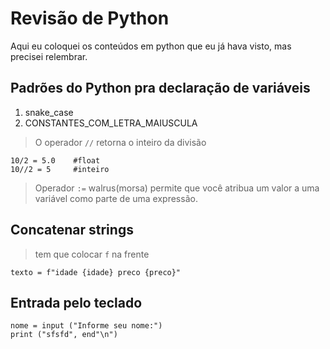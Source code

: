 # Revisão de Python

Aqui eu coloquei os conteúdos em python que eu já hava visto, mas precisei relembrar.

## Padrões do Python pra declaração de variáveis

1. snake_case
2. CONSTANTES_COM_LETRA_MAIUSCULA


> O operador `//` retorna o inteiro da divisão 


```
10/2 = 5.0    #float
10//2 = 5     #inteiro
```

> Operador `:=` walrus(morsa) permite que você atribua um valor a uma variável como parte de uma expressão.

## Concatenar strings 

> tem que colocar `f` na frente

```
texto = f"idade {idade} preco {preco}"
```

## Entrada pelo teclado

```
nome = input ("Informe seu nome:")
print ("sfsfd", end"\n")
```


